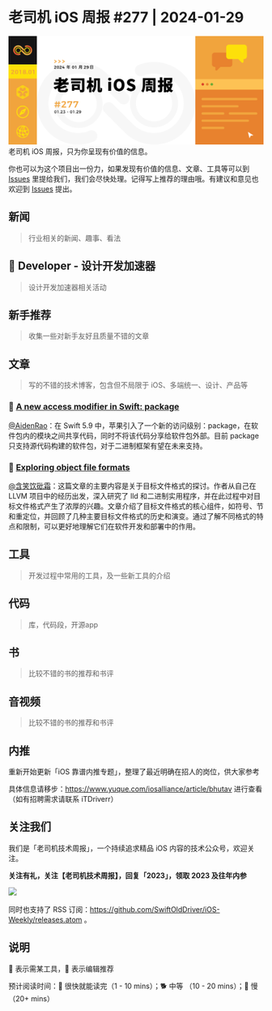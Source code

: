 # 老司机 iOS 周报 #277 | 2024-01-29

![ios-weekly](https://github.com/SwiftOldDriver/iOS-Weekly/blob/master/assets/weekly-header/277.jpg?raw=true)
老司机 iOS 周报，只为你呈现有价值的信息。

你也可以为这个项目出一份力，如果发现有价值的信息、文章、工具等可以到 [Issues](https://github.com/SwiftOldDriver/iOS-Weekly/issues) 里提给我们，我们会尽快处理。记得写上推荐的理由哦。有建议和意见也欢迎到 [Issues](https://github.com/SwiftOldDriver/iOS-Weekly/issues) 提出。

## 新闻

> 行业相关的新闻、趣事、看法

##  Developer - 设计开发加速器

> 设计开发加速器相关活动

## 新手推荐

> 收集一些对新手友好且质量不错的文章

## 文章

> 写的不错的技术博客，包含但不局限于 iOS、多端统一、设计、产品等

### 🐎 [A new access modifier in Swift: package](https://blog.eidinger.info/a-new-access-modifier-in-swift-package)

[@AidenRao](https://weibo.com/AidenRao)：在 Swift 5.9 中，苹果引入了一个新的访问级别：package，在软件包内的模块之间共享代码，同时不将该代码分享给软件包外部。目前 package 只支持源代码构建的软件包，对于二进制框架有望在未来支持。

### 🐢 [Exploring object file formats](https://maskray.me/blog/2024-01-14-exploring-object-file-formats)

[@含笑饮砒霜](https://weibo.com/chinafishnews/)：这篇文章的主要内容是关于目标文件格式的探讨。作者从自己在 LLVM 项目中的经历出发，深入研究了 lld 和二进制实用程序，并在此过程中对目标文件格式产生了浓厚的兴趣。文章介绍了目标文件格式的核心组件，如符号、节和重定位，并回顾了几种主要目标文件格式的历史和演变。通过了解不同格式的特点和限制，可以更好地理解它们在软件开发和部署中的作用。

## 工具

> 开发过程中常用的工具，及一些新工具的介绍

## 代码

> 库，代码段，开源app

## 书

> 比较不错的书的推荐和书评

## 音视频

> 比较不错的书的推荐和书评

## 内推

重新开始更新「iOS 靠谱内推专题」，整理了最近明确在招人的岗位，供大家参考

具体信息请移步：https://www.yuque.com/iosalliance/article/bhutav 进行查看（如有招聘需求请联系 iTDriverr）

## 关注我们

我们是「老司机技术周报」，一个持续追求精品 iOS 内容的技术公众号，欢迎关注。

**关注有礼，关注【老司机技术周报】，回复「2023」，领取 2023 及往年内参**

![](https://github.com/SwiftOldDriver/iOS-Weekly/blob/master/assets/qrcode_for_wechat.jpg?raw=true)

同时也支持了 RSS 订阅：https://github.com/SwiftOldDriver/iOS-Weekly/releases.atom 。

## 说明

🚧 表示需某工具，🌟 表示编辑推荐

预计阅读时间：🐎 很快就能读完（1 - 10 mins）；🐕 中等 （10 - 20 mins）；🐢 慢（20+ mins）
